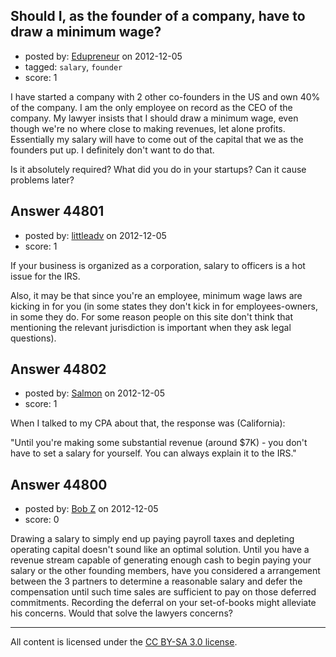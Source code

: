 ## Should I, as the founder of a company, have to draw a minimum wage?

- posted by: [Edupreneur](https://stackexchange.com/users/-1/21931-edupreneur) on 2012-12-05
- tagged: `salary`, `founder`
- score: 1

I have started a company with 2 other co-founders in the US and own 40% of the company. I am the only employee on record as the CEO of the company. My lawyer insists that I should draw a minimum wage, even though we're no where close to making revenues, let alone profits. Essentially my salary will have to come out of the capital that we as the founders put up. I definitely don't want to do that.

Is it absolutely required? What did you do in your startups? Can it cause problems later?


## Answer 44801

- posted by: [littleadv](https://stackexchange.com/users/-1/13808-littleadv) on 2012-12-05
- score: 1

If your business is organized as a corporation, salary to officers is a hot issue for the IRS.

Also, it may be that since you're an employee, minimum wage laws are kicking in for you (in some states they don't kick in for employees-owners, in some they do. For some reason people on this site don't think that mentioning the relevant jurisdiction is important when they ask legal questions).


## Answer 44802

- posted by: [Salmon](https://stackexchange.com/users/-1/5445-salmon) on 2012-12-05
- score: 1

When I talked to my CPA about that, the response was (California):

"Until you're making some substantial revenue (around $7K) - you don't have to set a salary for yourself. You can always explain it to the IRS."


## Answer 44800

- posted by: [Bob Z](https://stackexchange.com/users/-1/21933-bob-z) on 2012-12-05
- score: 0

Drawing a salary to simply end up paying payroll taxes and depleting operating capital doesn't sound like an optimal solution.  Until you have a revenue stream capable of generating enough cash to begin paying your salary or the other founding members, have you considered a arrangement between the 3 partners to determine a reasonable salary and defer the compensation until such time sales are sufficient to pay on those deferred commitments. Recording the deferral on your set-of-books might alleviate his concerns. Would that solve the lawyers concerns?  



---

All content is licensed under the [CC BY-SA 3.0 license](https://creativecommons.org/licenses/by-sa/3.0/).
